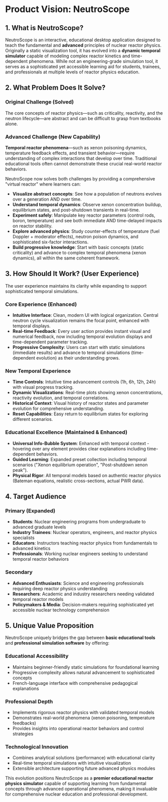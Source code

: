 # Product Vision: NeutroScope

## 1. What is NeutroScope?

NeutroScope is an interactive, educational desktop application designed to teach the fundamental and **advanced** principles of nuclear reactor physics. Originally a static visualization tool, it has evolved into a **dynamic temporal simulator** capable of modeling complex reactor kinetics and time-dependent phenomena. While not an engineering-grade simulation tool, it serves as a sophisticated yet accessible learning aid for students, trainees, and professionals at multiple levels of reactor physics education.

## 2. What Problem Does It Solve?

### Original Challenge (Solved)
The core concepts of reactor physics—such as criticality, reactivity, and the neutron lifecycle—are abstract and can be difficult to grasp from textbooks alone.

### Advanced Challenge (New Capability)
**Temporal reactor phenomena**—such as xenon poisoning dynamics, temperature feedback effects, and transient behavior—require understanding of complex interactions that develop over time. Traditional educational tools often cannot demonstrate these crucial real-world reactor behaviors.

NeutroScope now solves both challenges by providing a comprehensive "virtual reactor" where learners can:

-   **Visualize abstract concepts**: See how a population of neutrons evolves over a generation AND over time.
-   **Understand temporal dynamics**: Observe xenon concentration buildup, equilibrium states, and post-shutdown transients in real-time.
-   **Experiment safely**: Manipulate key reactor parameters (control rods, boron, temperature) and see both immediate AND time-delayed impacts on reactor stability.
-   **Explore advanced physics**: Study counter-effects of temperature (fuel Doppler + moderator effects), neutron poison dynamics, and sophisticated six-factor interactions.
-   **Build progressive knowledge**: Start with basic concepts (static criticality) and advance to complex temporal phenomena (xenon dynamics), all within the same coherent framework.

## 3. How Should It Work? (User Experience)

The user experience maintains its clarity while expanding to support sophisticated temporal simulations.

### Core Experience (Enhanced)
-   **Intuitive Interface**: Clean, modern UI with logical organization. Central neutron cycle visualization remains the focal point, enhanced with temporal displays.
-   **Real-time Feedback**: Every user action provides instant visual and numerical feedback, now including temporal evolution displays and time-dependent parameter tracking.
-   **Progressive Complexity**: Users can start with static simulations (immediate results) and advance to temporal simulations (time-dependent evolution) as their understanding grows.

### New Temporal Experience
-   **Time Controls**: Intuitive time advancement controls (1h, 6h, 12h, 24h) with visual progress tracking.
-   **Dynamic Visualizations**: Real-time plots showing xenon concentrations, reactivity evolution, and temporal correlations.
-   **Historical Context**: Visual history of reactor states and parameter evolution for comprehensive understanding.
-   **Reset Capabilities**: Easy return to equilibrium states for exploring different scenarios.

### Educational Excellence (Maintained & Enhanced)
-   **Universal Info-Bubble System**: Enhanced with temporal context - hovering over any element provides clear explanations including time-dependent behaviors.
-   **Guided Learning**: Expanded preset collection including temporal scenarios ("Xenon equilibrium operation", "Post-shutdown xenon peak").
-   **Physical Rigor**: All temporal models based on authentic reactor physics (Bateman equations, realistic cross-sections, actual PWR data).

## 4. Target Audience

### Primary (Expanded)
-   **Students**: Nuclear engineering programs from undergraduate to advanced graduate levels
-   **Industry Trainees**: Nuclear operators, engineers, and reactor physics specialists
-   **Educators**: Instructors teaching reactor physics from fundamentals to advanced kinetics
-   **Professionals**: Working nuclear engineers seeking to understand temporal reactor behaviors

### Secondary
-   **Advanced Enthusiasts**: Science and engineering professionals requiring deep reactor physics understanding
-   **Researchers**: Academic and industry researchers needing validated temporal reactor models
-   **Policymakers & Media**: Decision-makers requiring sophisticated yet accessible nuclear technology comprehension

## 5. Unique Value Proposition

NeutroScope uniquely bridges the gap between **basic educational tools** and **professional simulation software** by offering:

### Educational Accessibility
- Maintains beginner-friendly static simulations for foundational learning
- Progressive complexity allows natural advancement to sophisticated concepts
- French-language interface with comprehensive pedagogical explanations

### Professional Depth
- Implements rigorous reactor physics with validated temporal models
- Demonstrates real-world phenomena (xenon poisoning, temperature feedbacks)
- Provides insights into operational reactor behaviors and control strategies

### Technological Innovation
- Combines analytical solutions (performance) with educational clarity
- Real-time temporal simulations with intuitive visualization
- Extensible architecture supporting future advanced physics modules

This evolution positions NeutroScope as a **premier educational reactor physics simulator** capable of supporting learning from fundamental concepts through advanced operational phenomena, making it invaluable for comprehensive nuclear education and professional development. 